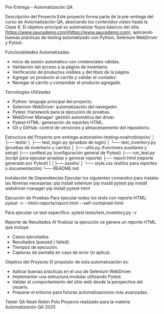 Pre-Entrega – Automatización QA

Descripción del Proyecto
Este proyecto forma parte de la pre-entrega del curso de Automatización QA, abarcando los contenidos vistos hasta la Clase 8.
El objetivo principal es automatizar flujos básicos del sitio [https://www.saucedemo.com](https://www.saucedemo.com), aplicando buenas prácticas de testing automatizado con Python, Selenium WebDriver y Pytest.

Funcionalidades Automatizadas

* Inicio de sesión automático con credenciales válidas.
* Validación del acceso a la página de inventario.
* Verificación de productos visibles y del título de la página.
* Agregar un producto al carrito y validar el contador.
* Navegar al carrito y comprobar el producto agregado.

Tecnologías Utilizadas

* Python: lenguaje principal del proyecto.
* Selenium WebDriver: automatización del navegador.
* Pytest: framework para la ejecución de pruebas.
* WebDriver Manager: gestión automática del driver.
* Pytest-HTML: generación de reportes HTML.
* Git y GitHub: control de versiones y almacenamiento del repositorio.

Estructura del Proyecto
pre-entrega-automation-testing-noahrobinpolo/
│
├── tests/
│   ├── test_login.py          (pruebas de login)
│   └── test_inventory.py      (pruebas de inventario y carrito)
│
├── utils.py                   (funciones auxiliares y setup)
├── conftest.py                (configuración general de Pytest)
├── run_test.py                (script para ejecutar pruebas y generar reporte)
├── report.html            (reporte generado por Pytest)
|
│├── assets/
│   └── style.css              (estilos para reportes o documentación)
└── README.md

Instalación de Dependencias
Ejecutar los siguientes comandos para instalar las librerías necesarias:
pip install selenium
pip install pytest
pip install webdriver-manager
pip install pytest-html

Ejecución de Pruebas
Para ejecutar todos los tests con reporte HTML:
pytest -v --html=reports/report.html --self-contained-html

Para ejecutar un test específico:
pytest tests/test_inventory.py -v

Reporte de Resultados
Al finalizar la ejecución se genera un reporte HTML que incluye:

* Casos ejecutados.
* Resultados (passed / failed).
* Tiempos de ejecución.
* Capturas de pantalla en caso de error (si aplica).

Objetivo del Proyecto
El propósito de esta automatización es:

* Aplicar buenas prácticas en el uso de Selenium WebDriver.
* Implementar una estructura modular utilizando Pytest.
* Validar el comportamiento del sitio web desde la perspectiva del usuario.
* Preparar el entorno para futuras automatizaciones más avanzadas.

Tester QA
Noah Robin Polo
Proyecto realizado para la materia Automatización QA 2025

